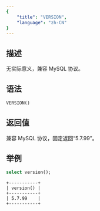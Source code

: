 ```yaml
---
{
    "title": "VERSION",
    "language": "zh-CN"
}
---
```


## 描述

无实际意义，兼容 MySQL 协议。

## 语法

```sql
VERSION()
```

## 返回值

兼容 MySQL 协议，固定返回“5.7.99”。

## 举例

```sql
select version();
```

```text
+-----------+
| version() |
+-----------+
| 5.7.99    |
+-----------+
```

